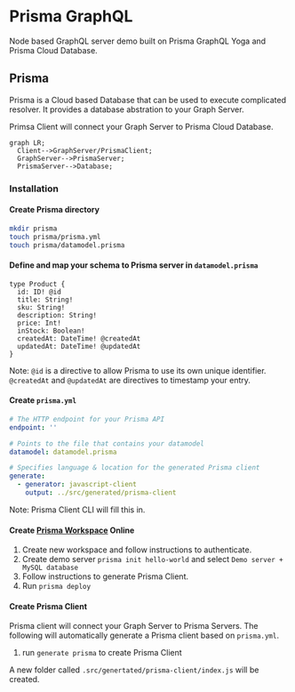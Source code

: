 # Prisma GraphQL

Node based GraphQL server demo built on Prisma GraphQL Yoga and Prisma Cloud Database.

## Prisma

Prisma is a Cloud based Database that can be used to execute complicated resolver. It provides a database abstration to your Graph Server.

Primsa Client will connect your Graph Server to Prisma Cloud Database.

```mermaid
graph LR;
  Client-->GraphServer/PrismaClient;
  GraphServer-->PrismaServer;
  PrismaServer-->Database;
```

### Installation

#### Create Prisma directory

```bash
mkdir prisma
touch prisma/prisma.yml
touch prisma/datamodel.prisma
```

#### Define and map your schema to Prisma server in `datamodel.prisma`

```prisma
type Product {
  id: ID! @id
  title: String!
  sku: String!
  description: String!
  price: Int!
  inStock: Boolean!
  createdAt: DateTime! @createdAt
  updatedAt: DateTime! @updatedAt
}
```

Note: `@id` is a directive to allow Prisma to use its own unique identifier. `@createdAt` and `@updatedAt` are directives to timestamp your entry.

#### Create `prisma.yml`

```yml
# The HTTP endpoint for your Prisma API
endpoint: ''

# Points to the file that contains your datamodel
datamodel: datamodel.prisma

# Specifies language & location for the generated Prisma client
generate:
  - generator: javascript-client
    output: ../src/generated/prisma-client
```

Note: Prisma Client CLI will fill this in.

#### Create [Prisma Workspace](`https://https://app.prisma.io/`) Online

1. Create new workspace and follow instructions to authenticate.
2. Create demo server `prisma init hello-world` and select `Demo server + MySQL database`
3. Follow instructions to generate Prisma Client.
4. Run `prisma deploy`

#### Create Prisma Client

Prisma client will connect your Graph Server to Prisma Servers.  The following will automatically generate a Prisma client based on `prisma.yml`.

1. run `generate prisma` to create Prisma Client

A new folder called `.src/genertated/prisma-client/index.js` will be created.
